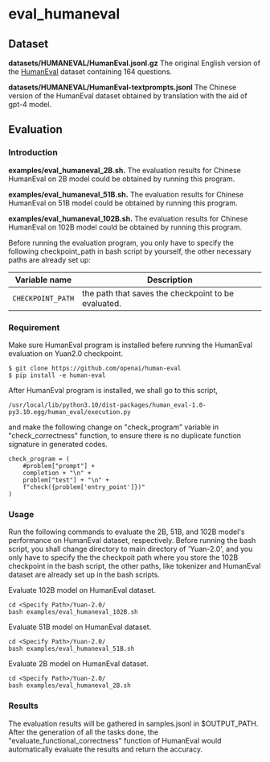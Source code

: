 # eval\_humaneval

## Dataset

**datasets/HUMANEVAL/HumanEval.jsonl.gz** The original English version of the [HumanEval](https://github.com/openai/human-eval "HumanEval") dataset containing 164 questions.

**datasets/HUMANEVAL/HumanEval-textprompts.jsonl** The Chinese version of the HumanEval dataset obtained by translation with the aid of gpt-4 model.

## Evaluation

### Introduction

**examples/eval\_humaneval\_2B.sh.** The evaluation results for Chinese HumanEval on 2B model could be obtained by running this program.

**examples/eval\_humaneval\_51B.sh.** The evaluation results for Chinese HumanEval on 51B model could be obtained by running this program.

**examples/eval\_humaneval\_102B.sh.** The evaluation results for Chinese HumanEval on 102B model could be obtained by running this program.

Before running the evaluation program, you only have to specify the following checkpoint\_path in bash script by yourself, the other necessary paths are already set up:

| Variable name     | Description                                         |
| ----------------- | --------------------------------------------------- |
| `CHECKPOINT_PATH` | the path that saves the checkpoint to be evaluated. |

### Requirement

Make sure HumanEval program is installed befere running the HumanEval evaluation on Yuan2.0 checkpoint.&#x20;

```
$ git clone https://github.com/openai/human-eval
$ pip install -e human-eval
```

After HumanEval program is installed, we shall go to this script,

```
/usr/local/lib/python3.10/dist-packages/human_eval-1.0-py3.10.egg/human_eval/execution.py
```

and make the following change on "check\_program" variable in "check\_correctness" function, to ensure there is no duplicate function signature in generated codes.

```
check_program = (
    #problem["prompt"] +
    completion + "\n" +
    problem["test"] + "\n" +
    f"check({problem['entry_point']})"
)

```

### Usage

Run the following commands to evaluate the 2B, 51B, and 102B model's performance on HumanEval dataset, respectively. Before running the bash script, you shall change directory to main directory of 'Yuan-2.0', and you only have to specify the the checkpoit path where you store the 102B checkpoint in the bash script, the other paths, like tokenizer and HumanEval dataset are already set up in the bash scripts.



Evaluate 102B model on HumanEval dataset.

```
cd <Specify Path>/Yuan-2.0/
bash examples/eval_humaneval_102B.sh
```

Evaluate 51B model on HumanEval dataset.

```
cd <Specify Path>/Yuan-2.0/
bash examples/eval_humaneval_51B.sh
```

Evaluate 2B model on HumanEval dataset.

```
cd <Specify Path>/Yuan-2.0/
bash examples/eval_humaneval_2B.sh
```

### Results

The evaluation results will be gathered in samples.jsonl in \$OUTPUT\_PATH. After the generation of all the tasks done, the "evaluate\_functional\_correctness" function of HumanEval would automatically evaluate the results and return the accuracy.



